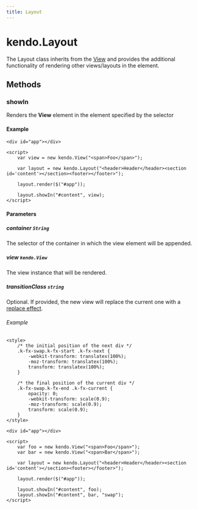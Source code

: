 ```yaml
---
title: Layout
---
```


# kendo.Layout

The Layout class inherits from the [View](/api/framework/view) and provides the additional functionality of rendering other views/layouts in the element.

## Methods

### showIn

Renders the **View** element in the element specified by the selector

#### Example

    <div id="app"></div>

    <script>
        var view = new kendo.View("<span>Foo</span>");

        var layout = new kendo.Layout("<header>Header</header><section id='content'></section><footer></footer>");

        layout.render($("#app"));

        layout.showIn("#content", view);
    </script>

#### Parameters

##### container `String`

The selector of the container in which the view element will be appended.

##### view `kendo.View`

The view instance that will be rendered.

##### transitionClass `string`

Optional. If provided, the new view will replace the current one with a [replace effect](/getting-started/framework/fx/replace).

###### Example

    <style>
        /* the initial position of the next div */
        .k-fx-swap.k-fx-start .k-fx-next {
            -webkit-transform: translatex(100%);
            -moz-transform: translatex(100%);
            transform: translatex(100%);
        }

        /* the final position of the current div */
        .k-fx-swap.k-fx-end .k-fx-current {
            opacity: 0;
            -webkit-transform: scale(0.9);
            -moz-transform: scale(0.9);
            transform: scale(0.9);
        }
    </style>

    <div id="app"></div>

    <script>
        var foo = new kendo.View("<span>Foo</span>");
        var bar = new kendo.View("<span>Bar</span>");

        var layout = new kendo.Layout("<header>Header</header><section id='content'></section><footer></footer>");

        layout.render($("#app"));

        layout.showIn("#content", foo);
        layout.showIn("#content", bar, "swap");
    </script>
